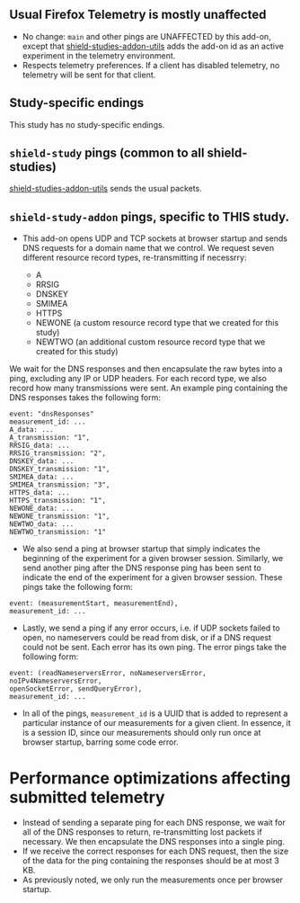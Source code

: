 ## Usual Firefox Telemetry is mostly unaffected

- No change: `main` and other pings are UNAFFECTED by this add-on, except that 
[shield-studies-addon-utils](https://github.com/mozilla/shield-studies-addon-utils)
adds the add-on id as an active experiment in the telemetry environment.
- Respects telemetry preferences. If a client has disabled telemetry, no telemetry 
will be sent for that client.

## Study-specific endings

This study has no study-specific endings.

## `shield-study` pings (common to all shield-studies)

[shield-studies-addon-utils](https://github.com/mozilla/shield-studies-addon-utils)
sends the usual packets.

## `shield-study-addon` pings, specific to THIS study.

- This add-on opens UDP and TCP sockets at browser startup and sends DNS requests for a 
domain name that we control. We request seven different resource record types, 
re-transmitting if necessrry: 

  - A
  - RRSIG
  - DNSKEY
  - SMIMEA
  - HTTPS
  - NEWONE (a custom resource record type that we created for this study)
  - NEWTWO (an additional custom resource record type that we created for this study)

We wait for the DNS 
responses and then encapsulate the raw bytes into a ping, excluding any IP or UDP headers. For each 
record type, we also record how many transmissions were sent. An example ping
containing the DNS responses takes the following form:

```
event: "dnsResponses"
measurement_id: ...
A_data: ...
A_transmission: "1",
RRSIG_data: ...
RRSIG_transmission: "2",
DNSKEY_data: ...
DNSKEY_transmission: "1",
SMIMEA_data: ...
SMIMEA_transmission: "3",
HTTPS_data: ...
HTTPS_transmission: "1",
NEWONE_data: ...
NEWONE_transmission: "1",
NEWTWO_data: ...
NEWTWO_transmission: "1"
```

- We also send a ping at browser startup that simply indicates the beginning of 
the experiment for a given browser session. Similarly, we send another ping 
after the DNS response ping has been sent to indicate the end of the experiment 
for a given browser session. These pings take the following form:

```
event: (measurementStart, measurementEnd),
measurement_id: ...
```

- Lastly, we send a ping if any error occurs, i.e. if UDP sockets failed to 
open, no nameservers could be read from disk, or if a DNS request could not be 
sent. Each error has its own ping. The error pings take the following form:

```
event: (readNameserversError, noNameserversError, noIPv4NameserversError,
openSocketError, sendQueryError),
measurement_id: ...
```

- In all of the pings, `measurement_id` is a UUID that is added to represent a
  particular instance of our measurements for a given client. In essence, it is 
  a session ID, since our measurements should only run once at browser startup,
  barring some code error.

# Performance optimizations affecting submitted telemetry

- Instead of sending a separate ping for each DNS response, we wait for all of 
the DNS responses to return, re-transmitting lost packets if necessary. We then 
encapsulate the DNS responses into a single ping.
- If we receive the correct responses for each DNS request, then the size of the
data for the ping containing the responses should be at most 3 KB.
- As previously noted, we only run the measurements once per browser startup.
